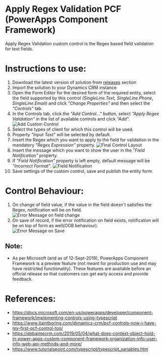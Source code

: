# Apply Regex Validation PCF (PowerApps Component Framework)
Apply Regex Validation custom control is the Regex based field validation for text fields.

# Instructions to use:
1. Download the latest version of solution from [releases](https://github.com/rameelkhan/Apply-Regex-Validation/releases) section
2. Import the solution to your Dynamics CRM instance
3. Open the Form Editor for the desired form of the required entity, select the field supported by this control *(SingleLine.Text, SingleLine.Phone, SingleLine.Email)* and click *"Change Properties"* and then select the *"Controls"* tab.
4. In the Controls tab, click the *"Add Control..."* button, select *"Apply Regex Validation"* in the list of available controls and click *"Add"*.\
![Add Custom Control](https://github.com/rameelkhan/Apply-Regex-Validation/blob/master/ReadMeImages/Adding_Custom_Control.PNG?raw=true, "Add Custom Control")
5. Select the types of client for which this control will be used.
6. Property *"Input Text"* will be selected by default.
7. Insert the Regex which you want to apply to the field for validation in the mandatory *"Regex Expression"* property.
![Final Control Layout](https://github.com/rameelkhan/Apply-Regex-Validation/blob/master/ReadMeImages/Final_Control_Layout.PNG?raw=true, "Final Control Layout")
8. Insert the message which you want to show the user in the *"Field Notification"* property.
9. If *"Field Notification"* property is left empty, default message will be *"Incorrect Format"*.
![Field Notification](https://github.com/rameelkhan/Apply-Regex-Validation/blob/master/ReadMeImages/Field_Notification.PNG?raw=true, "Field Notification")
10. Save settings of the custom control, save and publish the entity form.


# Control Behaviour:
1. On change of field value, if the value in the field doesn't satisfies the Regex, notification will be on field.\
![Error Message on field change](https://github.com/rameelkhan/Apply-Regex-Validation/blob/master/ReadMeImages/Error_Message_On_Field_Change.PNG?raw=true, "Error Message on field change")
2. On save of record, if the error notification on field exists, notification will be on top of form as well(OOB behaviour).\
![Error Message on Save](https://github.com/rameelkhan/Apply-Regex-Validation/blob/master/ReadMeImages/Error_Message_On_Save.PNG?raw=true, "Error Message on Save")

## Note:
- As per Microsoft (and as of 12-Sept-2019), PowerApps Component Framework is a preview feature (not meant for production use and may have restricted functionality). These features are available before an official release so that customers can get early access and provide feedback.

# References:
- https://docs.microsoft.com/en-us/powerapps/developer/component-framework/implementing-controls-using-typescript
- https://www.itaintboring.com/dynamics-crm/pcf-controls-now-i-have-my-first-pcf-control-too/
- https://debajmecrm.com/2019/05/04/what-does-context-object-hold-in-power-apps-custom-component-framework-organization-info-user-info-web-api-methods-and-more/
- https://www.tutorialspoint.com/typescript/typescript_variables.htm
